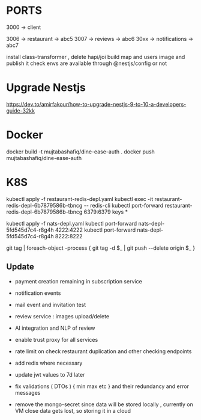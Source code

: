 # PORTS

3000 -> client

3006 -> restaurant      -> abc5
3007 -> reviews         -> abc6
30xx -> notifications   -> abc7

install class-transformer , delete hapi/joi
build map and users image and publish it
check envs are available through @nestjs/config or not

# Upgrade Nestjs
https://dev.to/amirfakour/how-to-upgrade-nestjs-9-to-10-a-developers-guide-32kk

# Docker
docker build -t mujtabashafiq/dine-ease-auth .
docker push mujtabashafiq/dine-ease-auth

# K8S
kubectl apply -f restaurant-redis-depl.yaml
kubectl exec -it restaurant-redis-depl-6b7879586b-tbncg -- redis-cli
kubectl port-forward restaurant-redis-depl-6b7879586b-tbncg 6379:6379
keys *

kubectl apply -f nats-depl.yaml
kubectl port-forward nats-depl-5fd545d7c4-r8g4h 4222:4222
kubectl port-forward nats-depl-5fd545d7c4-r8g4h 8222:8222

git tag | foreach-object -process { git tag -d $_ | git push --delete origin $_ }

## Update 
- payment creation remaining in subscription service
- notification events
- mail event and invitation test
- review service : images upload/delete
- AI integration and NLP of review
- enable trust proxy for all services

- rate limit on check restaurant duplication and other checking endpoints
- add redis where necessary

- update jwt values to 7d later 
- fix validations ( DTOs ) { min max etc } and their redundancy and error messages

- remove the mongo-secret since data will be stored locally , 
    currently on VM close data gets lost, so storing it in a cloud